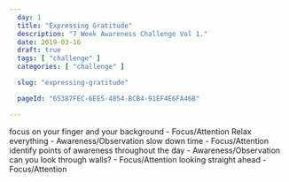 ```yaml
---
  day: 1
  title: "Expressing Gratitude"
  description: "7 Week Awareness Challenge Vol 1."
  date: 2019-03-16
  draft: true
  tags: [ "challenge" ]
  categories: [ "challenge" ]

  slug: "expressing-gratitude"

  pageId: "65387FEC-6EE5-4854-BCB4-91EF4E6FA46B"

---
```


focus on your finger and your background - Focus/Attention
Relax everything - Awareness/Observation
slow down time - Focus/Attention
identify points of awareness throughout the day - Awareness/Observation
can you look through walls? - Focus/Attention
looking straight ahead - Focus/Attention

